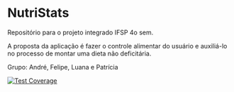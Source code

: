 # NutriStats
Repositório para o projeto integrado IFSP 4o sem.

A proposta da aplicação é fazer o controle alimentar do usuário e auxiliá-lo no processo de montar uma dieta não deficitária. 

Grupo: André, Felipe, Luana e Patrícia

[![Test Coverage](https://api.codeclimate.com/v1/badges/82fd1c87aa24f7e49873/test_coverage)](https://codeclimate.com/github/feloureiro/feloureiro.github.io/test_coverage)
